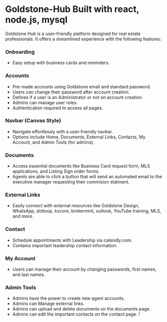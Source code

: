 # Goldstone-Hub Built with react, node.js, mysql

Goldstone Hub is a user-friendly platform designed for real estate professionals. It offers a streamlined experience with the following features:

### Onboarding
- Easy setup with business cards and reminders.

### Accounts
- Pre-made accounts using Goldstone email and standard password.
- Users can change their password after account creation.
- Defines if a user is an Administrator or not on account creation.
- Admins can manage user roles.
- Authentication required to access all pages.

### Navbar (Canvas Style)
- Navigate effortlessly with a user-friendly navbar.
- Options include Home, Documents, External Links, Contacts, My Account, and Admin Tools (for admins).

### Documents
- Access essential documents like Business Card request form, MLS applications, and Listing Sign order forms.
- Agents are able to click a button that will send an automated email to the executive manager requesting their commision statment.

### External Links
- Easily connect with external resources like Goldstone Design, WhatsApp, dotloop, kvcore, brokermint, outlook, YouTube training, MLS, and more.

### Contact
- Schedule appointments with Leadership via calendly.com.
- Contains important leadership contact information.

### My Account
- Users can manage their account by changing passwords, first names, and last names.

### Admin Tools
- Admins have the power to create new agent accounts.
- Admins can Manage external links.
- Admins can upload and delete documents on the documents page.
- Admins can edit the important contacts on the contact page.
!
